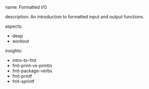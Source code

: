 name: Formatted I/O

description: An introduction to formatted input and output functions.

aspects:
  - deep
  - workout

insights:
  - intro-to-fmt
  - fmt-print-vs-println
  - fmt-package-verbs
  - fmt-printf
  - fmt-sprintf